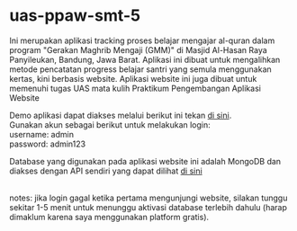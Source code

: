 # uas-ppaw-smt-5

Ini merupakan aplikasi tracking proses belajar mengajar al-quran dalam program "Gerakan Maghrib Mengaji (GMM)" di Masjid Al-Hasan Raya Panyileukan, Bandung, Jawa Barat.
Aplikasi ini dibuat untuk mengalihkan metode pencatatan progress belajar santri yang semula menggunakan kertas, kini berbasis website.
Aplikasi website ini juga dibuat untuk memenuhi tugas UAS mata kulih Praktikum Pengembangan Aplikasi Website

Demo aplikasi dapat diakses melalui berikut ini tekan [di sini](https://uas-ppaw-smt-5-production.up.railway.app/). </br>
Gunakan akun sebagai berikut untuk melakukan login: </br>
username: admin </br>
password: admin123 </br>

Database yang digunakan pada aplikasi website ini adalah MongoDB dan diakses dengan API sendiri yang dapat dilihat [di sini](https://github.com/zuhadha/e-gmm-api)</br>
</br>

notes: jika login gagal ketika pertama mengunjungi website, silakan tunggu sekitar 1-5 menit untuk menunggu aktivasi database terlebih dahulu (harap dimaklum karena saya menggunakan platform gratis).

